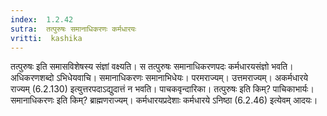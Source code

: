 ```yaml
---
index:  1.2.42
sutra:  तत्पुरुषः समानाधिकरणः कर्मधारयः
vritti:  kashika 
---
```


तत्पुरुषः इति समासविशेषस्य संज्ञां वक्ष्यति। स तत्पुरुषः समानाधिकरणपदः कर्मधारयसंज्ञो भवति। अधिकरणशब्दो ऽभिधेयवाचि। समानाधिकरणः समानाभिधेयः। परमराज्यम्। उत्तमराज्यम्। अकर्मधारये राज्यम् (6.2.130) इत्युत्तरपदाऽद्युदात्तं न भवति। पाचकवृन्दारिका। तत्पुरुषः इति किम्? पाचिकाभार्यः। समानाधिकरणः इति किम्? ब्राह्मणराज्यम्। कर्मधारयप्रदेशाः कर्मधारये ऽनिष्ठा (6.2.46) इत्येवम् आदयः।

